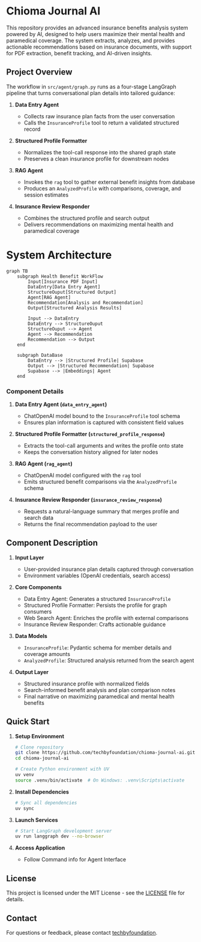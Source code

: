 # Chioma Journal AI

This repository provides an advanced insurance benefits analysis system powered by AI, designed to help users maximize their mental health and paramedical coverage. The system extracts, analyzes, and provides actionable recommendations based on insurance documents, with support for PDF extraction, benefit tracking, and AI-driven insights.

## Project Overview

The workflow in `src/agent/graph.py` runs as a four-stage LangGraph pipeline that turns conversational plan details into tailored guidance:

1. **Data Entry Agent**
   - Collects raw insurance plan facts from the user conversation
   - Calls the `InsuranceProfile` tool to return a validated structured record

2. **Structured Profile Formatter**
   - Normalizes the tool-call response into the shared graph state
   - Preserves a clean insurance profile for downstream nodes

3. **RAG Agent**
   - Invokes the `rag` tool to gather external benefit insights from database
   - Produces an `AnalyzedProfile` with comparisons, coverage, and session estimates

4. **Insurance Review Responder**
   - Combines the structured profile and search output
   - Delivers recommendations on maximizing mental health and paramedical coverage

# System Architecture

```mermaid
graph TB
    subgraph Health Benefit WorkFlow
        Input[Insurance PDF Input]
        DataEntry[Data Entry Agent]
        StructureOuput[Structured Output]
        Agent[RAG Agent]
        Recommendation[Analysis and Recommendation]
        Output[Structured Analysis Results]

        Input --> DataEntry
        DataEntry --> StructureOuput
        StructureOuput --> Agent
        Agent --> Recommendation
        Recommendation --> Output
    end

    subgraph DataBase
        DataEntry --> |Structured Profile| Supabase
        Output --> |Structured Recommendation| Supabase
        Supabase --> |Embeddings| Agent
    end

```

### Component Details

1. **Data Entry Agent (`data_entry_agent`)**
   - ChatOpenAI model bound to the `InsuranceProfile` tool schema
   - Ensures plan information is captured with consistent field values

2. **Structured Profile Formatter (`structured_profile_response`)**
   - Extracts the tool-call arguments and writes the profile onto state
   - Keeps the conversation history aligned for later nodes

3. **RAG Agent (`rag_agent`)**
   - ChatOpenAI model configured with the `rag` tool
   - Emits structured benefit comparisons via the `AnalyzedProfile` schema

4. **Insurance Review Responder (`insurance_review_response`)**
   - Requests a natural-language summary that merges profile and search data
   - Returns the final recommendation payload to the user

## Component Description

1. **Input Layer**
   - User-provided insurance plan details captured through conversation
   - Environment variables (OpenAI credentials, search access)

2. **Core Components**
   - Data Entry Agent: Generates a structured `InsuranceProfile`
   - Structured Profile Formatter: Persists the profile for graph consumers
   - Web Search Agent: Enriches the profile with external comparisons
   - Insurance Review Responder: Crafts actionable guidance

3. **Data Models**
   - `InsuranceProfile`: Pydantic schema for member details and coverage amounts
   - `AnalyzedProfile`: Structured analysis returned from the search agent

4. **Output Layer**
   - Structured insurance profile with normalized fields
   - Search-informed benefit analysis and plan comparison notes
   - Final narrative on maximizing paramedical and mental health benefits

## Quick Start

1. **Setup Environment**
   ```bash
   # Clone repository
   git clone https://github.com/techbyfoundation/chioma-journal-ai.git
   cd chioma-journal-ai

   # Create Python environment with UV
   uv venv
   source .venv/bin/activate  # On Windows: .venv\Scripts\activate
   ```

2. **Install Dependencies**
   ```bash
   # Sync all dependencies
   uv sync

   ```

3. **Launch Services**
   ```bash
   # Start LangGraph development server
   uv run langgraph dev --no-browser
   ```

4. **Access Application**
   - Follow Command info for Agent Interface
 

## License

This project is licensed under the MIT License - see the [LICENSE](LICENSE) file for details.

## Contact

For questions or feedback, please contact [techbyfoundation](mailto:info@techbyfoundation.com).
